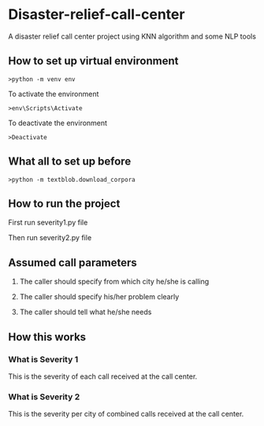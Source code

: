 # Disaster-relief-call-center

A disaster relief call center project using KNN algorithm and some NLP tools

## How to set up virtual environment

    >python -m venv env

To activate the environment

    >env\Scripts\Activate

To deactivate the environment

    >Deactivate

## What all to set up before

    >python -m textblob.download_corpora

## How to run the project

First run severity1.py file

Then run severity2.py file

## Assumed call parameters

1. The caller should specify from which city he/she is calling

2. The caller should specify his/her problem clearly

3. The caller should tell what he/she needs

## How this works

### What is Severity 1

This is the severity of each call received at the call center.

### What is Severity 2

This is the severity per city of combined calls received at the call center.
